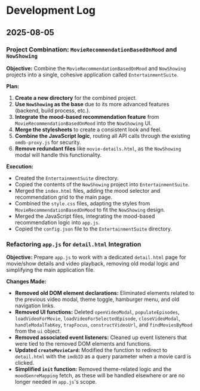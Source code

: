 # Development Log

## 2025-08-05

### Project Combination: `MovieRecommendationBasedOnMood` and `NowShowing`

**Objective:** Combine the `MovieRecommendationBasedOnMood` and `NowShowing` projects into a single, cohesive application called `EntertainmentSuite`.

**Plan:**

1.  **Create a new directory** for the combined project.
2.  **Use `NowShowing` as the base** due to its more advanced features (backend, build process, etc.).
3.  **Integrate the mood-based recommendation feature** from `MovieRecommendationBasedOnMood` into the `NowShowing` UI.
4.  **Merge the stylesheets** to create a consistent look and feel.
5.  **Combine the JavaScript logic**, routing all API calls through the existing `omdb-proxy.js` for security.
6.  **Remove redundant files** like `movie-details.html`, as the `NowShowing` modal will handle this functionality.

**Execution:**

*   Created the `EntertainmentSuite` directory.
*   Copied the contents of the `NowShowing` project into `EntertainmentSuite`.
*   Merged the `index.html` files, adding the mood selector and recommendation grid to the main page.
*   Combined the `style.css` files, adapting the styles from `MovieRecommendationBasedOnMood` to fit the `NowShowing` design.
*   Merged the JavaScript files, integrating the mood-based recommendation logic into `app.js`.
*   Copied the `config.json` file to the `EntertainmentSuite` directory.

### Refactoring `app.js` for `detail.html` Integration

**Objective:** Prepare `app.js` to work with a dedicated `detail.html` page for movie/show details and video playback, removing old modal logic and simplifying the main application file.

**Changes Made:**

*   **Removed old DOM element declarations:** Eliminated elements related to the previous video modal, theme toggle, hamburger menu, and old navigation links.
*   **Removed UI functions:** Deleted `openVideoModal`, `populateEpisodes`, `loadVideoForMovie`, `loadVideoForSelectedEpisode`, `closeVideoModal`, `handleModalTabKey`, `trapFocus`, `constructVideoUrl`, and `findMoviesByMood` from the `ui` object.
*   **Removed associated event listeners:** Cleaned up event listeners that were tied to the removed DOM elements and functions.
*   **Updated `createMovieCard`:** Modified the function to redirect to `detail.html` with the `imdbID` as a query parameter when a movie card is clicked.
*   **Simplified `init` function:** Removed theme-related logic and the `moodGenreMapping` fetch, as these will be handled elsewhere or are no longer needed in `app.js`'s scope.